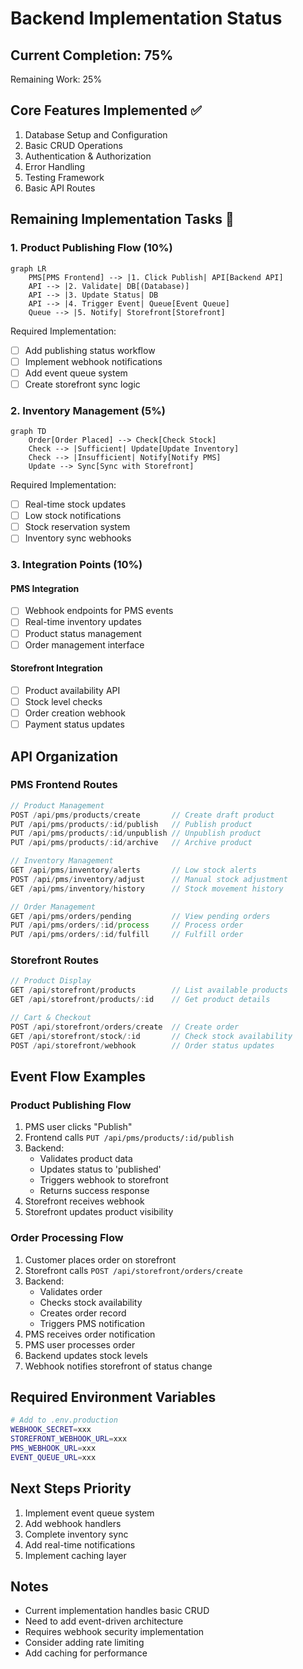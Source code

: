 # Backend Implementation Status

## Current Completion: 75%
Remaining Work: 25%

## Core Features Implemented ✅
1. Database Setup and Configuration
2. Basic CRUD Operations
3. Authentication & Authorization
4. Error Handling
5. Testing Framework
6. Basic API Routes

## Remaining Implementation Tasks 🚧

### 1. Product Publishing Flow (10%)
```mermaid
graph LR
    PMS[PMS Frontend] --> |1. Click Publish| API[Backend API]
    API --> |2. Validate| DB[(Database)]
    API --> |3. Update Status| DB
    API --> |4. Trigger Event| Queue[Event Queue]
    Queue --> |5. Notify| Storefront[Storefront]
```

Required Implementation:
- [ ] Add publishing status workflow
- [ ] Implement webhook notifications
- [ ] Add event queue system
- [ ] Create storefront sync logic

### 2. Inventory Management (5%)
```mermaid
graph TD
    Order[Order Placed] --> Check[Check Stock]
    Check --> |Sufficient| Update[Update Inventory]
    Check --> |Insufficient| Notify[Notify PMS]
    Update --> Sync[Sync with Storefront]
```

Required Implementation:
- [ ] Real-time stock updates
- [ ] Low stock notifications
- [ ] Stock reservation system
- [ ] Inventory sync webhooks

### 3. Integration Points (10%)

#### PMS Integration
- [ ] Webhook endpoints for PMS events
- [ ] Real-time inventory updates
- [ ] Product status management
- [ ] Order management interface

#### Storefront Integration
- [ ] Product availability API
- [ ] Stock level checks
- [ ] Order creation webhook
- [ ] Payment status updates

## API Organization

### PMS Frontend Routes
```typescript
// Product Management
POST /api/pms/products/create       // Create draft product
PUT /api/pms/products/:id/publish   // Publish product
PUT /api/pms/products/:id/unpublish // Unpublish product
PUT /api/pms/products/:id/archive   // Archive product

// Inventory Management
GET /api/pms/inventory/alerts       // Low stock alerts
POST /api/pms/inventory/adjust      // Manual stock adjustment
GET /api/pms/inventory/history      // Stock movement history

// Order Management
GET /api/pms/orders/pending         // View pending orders
PUT /api/pms/orders/:id/process     // Process order
PUT /api/pms/orders/:id/fulfill     // Fulfill order
```

### Storefront Routes
```typescript
// Product Display
GET /api/storefront/products        // List available products
GET /api/storefront/products/:id    // Get product details

// Cart & Checkout
POST /api/storefront/orders/create  // Create order
GET /api/storefront/stock/:id       // Check stock availability
POST /api/storefront/webhook        // Order status updates
```

## Event Flow Examples

### Product Publishing Flow
1. PMS user clicks "Publish"
2. Frontend calls `PUT /api/pms/products/:id/publish`
3. Backend:
   - Validates product data
   - Updates status to 'published'
   - Triggers webhook to storefront
   - Returns success response
4. Storefront receives webhook
5. Storefront updates product visibility

### Order Processing Flow
1. Customer places order on storefront
2. Storefront calls `POST /api/storefront/orders/create`
3. Backend:
   - Validates order
   - Checks stock availability
   - Creates order record
   - Triggers PMS notification
4. PMS receives order notification
5. PMS user processes order
6. Backend updates stock levels
7. Webhook notifies storefront of status change

## Required Environment Variables
```bash
# Add to .env.production
WEBHOOK_SECRET=xxx
STOREFRONT_WEBHOOK_URL=xxx
PMS_WEBHOOK_URL=xxx
EVENT_QUEUE_URL=xxx
```

## Next Steps Priority
1. Implement event queue system
2. Add webhook handlers
3. Complete inventory sync
4. Add real-time notifications
5. Implement caching layer

## Notes
- Current implementation handles basic CRUD
- Need to add event-driven architecture
- Requires webhook security implementation
- Consider adding rate limiting
- Add caching for performance
